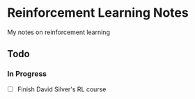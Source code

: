 # Reinforcement Learning Notes

My notes on reinforcement learning

## Todo

### In Progress

- [ ] Finish David Silver's RL course


